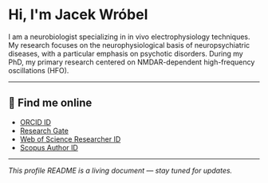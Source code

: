 # Hi, I'm Jacek Wróbel

I am a neurobiologist specializing in in vivo electrophysiology techniques. My research focuses on the neurophysiological basis of neuropsychiatric diseases, with a particular emphasis on psychotic disorders. During my PhD, my primary research centered on NMDAR-dependent high-frequency oscillations (HFO).

---

## 🔗 Find me online

-  [ORCID ID](https://orcid.org/0000-0001-5500-973X)
-  [Research Gate](https://www.researchgate.net/profile/Jacek-Wrobel)
-  [Web of Science Researcher ID](https://www.webofscience.com/wos/author/record/C-7607-2019)
-  [Scopus Author ID](https://www.scopus.com/authid/detail.uri?authorId=56287734100)

---

_This profile README is a living document — stay tuned for updates._
